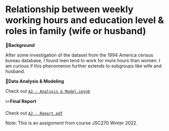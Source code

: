 # Relationship between weekly working hours and education level & roles in family (wife or husband)

📔**Background**

After some investigation of the dataset from the 1994 America census bureau database, I found men tend to work for more hours than women. I am curious if this phenomenon further extends to subgroups like wife and husband.

🧩**Data Analysis & Modeling**

Check out [`A2 - Analysis & Model.ipynb`](https://github.com/ChloeH88/working-hours-data-analysis/blob/main/A2%20-%20Analysis%20%26%20Model.ipynb)

✏️**Final Report**

Check out [`A2 - Report.pdf`](https://github.com/ChloeH88/working-hours-data-analysis/blob/main/A2%20-%20Report.pdf)

Note: This is an assignment from course JSC270 Winter 2022.
